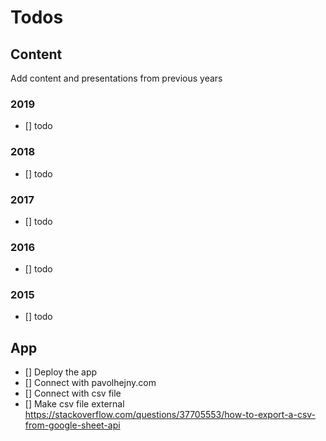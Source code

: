 # Todos

## Content

Add content and presentations from previous years

### 2019

- [] todo

### 2018

- [] todo

### 2017

- [] todo

### 2016

- [] todo

### 2015

- [] todo


## App

- [] Deploy the app
- [] Connect with pavolhejny.com
- [] Connect with csv file
- [] Make csv file external https://stackoverflow.com/questions/37705553/how-to-export-a-csv-from-google-sheet-api